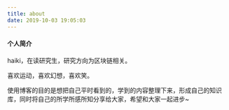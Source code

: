 ```yaml
---
title: about
date: 2019-10-03 19:05:03
---
```


#### 个人简介

haiki，在读研究生，研究方向为区块链相关。

喜欢运动，喜欢幻想，喜欢笑。

使用博客的目的是想把自己平时看到的，学到的内容整理下来，形成自己的知识库，同时将自己的所学所感所知分享给大家，希望和大家一起进步~


